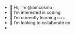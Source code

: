 - 👋 Hi, I’m @iamcosmo
- 👀 I’m interested in coding
- 🌱 I’m currently learning c++
- 💞️ I’m looking to collaborate on 
- 

<!---
iamcosmo/iamcosmo is a ✨ special ✨ repository because its `README.md` (this file) appears on your GitHub profile.
You can click the Preview link to take a look at your changes.
--->
